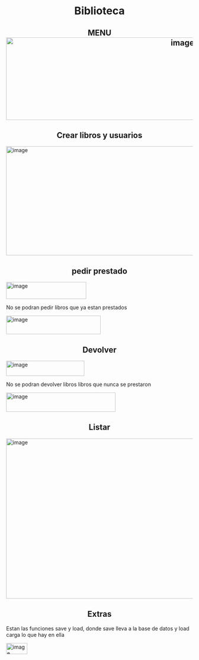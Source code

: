 <h1 align="center">Biblioteca</h1>

<h2 align="center"> MENU
<img width="936" height="223" alt="image" src="https://github.com/user-attachments/assets/d6eb0a18-4098-4a8a-88fb-acc073b65d7a" />
</h2>

<h2 align="center"> Crear libros y usuarios
</h2>
<img width="562" height="295" alt="image" src="https://github.com/user-attachments/assets/8b754010-67e4-4524-9ef6-7ae05bc87aff" />

<h2 align="center"> pedir prestado
</h2>
<img width="216" height="46" alt="image" src="https://github.com/user-attachments/assets/1cd63268-b896-4c65-abe3-37aa9b73ce55" />
<p>No se podran pedir libros que ya estan prestados</p>
<img width="255" height="50" alt="image" src="https://github.com/user-attachments/assets/a9581a41-51ef-459a-b356-9a5f13fe9bd4" />

<h2 align="center"> Devolver
</h2> 
<img width="211" height="41" alt="image" src="https://github.com/user-attachments/assets/64fdce08-f43b-491a-913f-6bd05a5582a2" />

<p>No se podran devolver libros libros que nunca se prestaron</p>

<img width="295" height="52" alt="image" src="https://github.com/user-attachments/assets/7ce8a134-e509-436f-a736-36ff91245a29" />
<h2 align="center"> Listar
</h2> 
<img width="539" height="433" alt="image" src="https://github.com/user-attachments/assets/5e77a1dc-2aab-46a7-be5f-12deee89083d" />
<h2 align="center"> Extras
</h2> 
<p>Estan las funciones save y load, donde save lleva a la base de datos y load carga lo que hay en ella</p>
<img width="57" height="30" alt="image" src="https://github.com/user-attachments/assets/ab70668d-a58b-481e-b157-297f37cb6875" />



